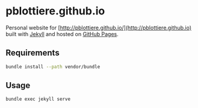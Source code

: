 # pblottiere.github.io

Personal website for [http://pblottiere.github.io/](http://pblottiere.github.io) built with [Jekyll](https://jekyllrb.com/) and hosted on [GitHub Pages](https://pages.github.com/).

## Requirements

```sh
bundle install --path vendor/bundle
```

## Usage

```sh
bundle exec jekyll serve
```
